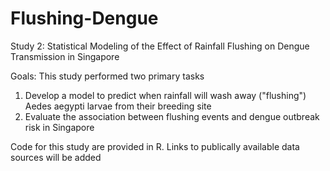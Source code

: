 # Flushing-Dengue
Study 2: Statistical Modeling of the Effect of Rainfall Flushing on Dengue Transmission in Singapore

Goals: This study performed two primary tasks
  1) Develop a model to predict when rainfall will wash away ("flushing") Aedes aegypti larvae from their breeding site
  2) Evaluate the association between flushing events and dengue outbreak risk in Singapore
  
Code for this study are provided in R. Links to publically available data sources will be added
